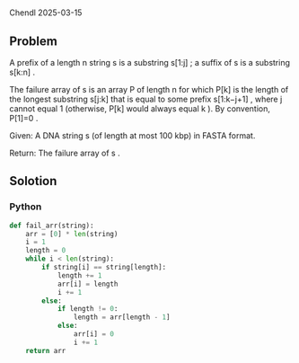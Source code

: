 # 

Chendl 2025-03-15

## Problem

A prefix of a length n
 string s
 is a substring s[1:j]
; a suffix of s
 is a substring s[k:n]
.

The failure array of s
 is an array P
 of length n
 for which P[k]
 is the length of the longest substring s[j:k]
 that is equal to some prefix s[1:k−j+1]
, where j
 cannot equal 1
 (otherwise, P[k]
 would always equal k
). By convention, P[1]=0
.

Given: A DNA string s
 (of length at most 100 kbp) in FASTA format.

Return: The failure array of s
.

## Solotion

### Python

``` python
def fail_arr(string):
	arr = [0] * len(string)
	i = 1
	length = 0
	while i < len(string):
		if string[i] == string[length]:
			length += 1
			arr[i] = length
			i += 1
		else:
			if length != 0:
				length = arr[length - 1]
			else:
				arr[i] = 0
				i += 1
	return arr
```
